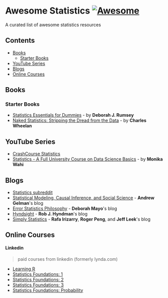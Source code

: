 # Awesome Statistics [![Awesome](https://awesome.re/badge-flat2.svg)](https://awesome.re)


A curated list of awesome statistics resources

## Contents

- [Books](#books)
  - [Starter Books](#starter-books)
- [YouTube Series](#youtube-series)
- [Blogs](#blogs)
- [Online Courses](#online-courses)

## Books

### Starter Books

- [Statistics Essentials for Dummies](https://www.wiley.com/en-ai/Statistics+Essentials+For+Dummies-p-9781119590231) - by **Deborah J. Rumsey**  
- [Naked Statistics: Stripping the Dread from the Data](https://www.amazon.com/Naked-Statistics-Stripping-Dread-Data-ebook/dp/B007Q6XLF2) - by **Charles Wheelan**


## YouTube Series

- [CrashCourse Statistics](https://www.youtube.com/playlist?list=PL8dPuuaLjXtNM_Y-bUAhblSAdWRnmBUcr)
- [Statistics - A Full University Course on Data Science Basics](https://www.youtube.com/watch?v=xxpc-HPKN28) - by **Monika Wahi**

## Blogs

- [Statistics subreddit](https://www.reddit.com/r/statistics/)
- [Statistical Modeling, Causal Inference, and Social Science](https://statmodeling.stat.columbia.edu/) - **Andrew Gelman**'s blog
- [Error Statistics Philosophy](https://errorstatistics.com/) - **Deborah Mayo**'s blog
- [Hyndsight](https://robjhyndman.com/hyndsight/) - **Rob J. Hyndman**'s blog
- [Simply Statistics](https://simplystatistics.org/) - **Rafa Irizarry**, **Roger Peng**, and **Jeff Leek**'s blog

## Online Courses

#### Linkedin

> paid courses from linkedin (formerly lynda.com)

- [Learning R](https://www.linkedin.com/learning/learning-r-2)
- [Statistics Foundations: 1](https://www.linkedin.com/learning/statistics-foundations-1)
- [Statistics Foundations: 2](https://www.linkedin.com/learning/statistics-foundations-2)
- [Statistics Foundations: 3](https://www.linkedin.com/learning/statistics-foundations-3)
- [Statistics Foundations: Probability](https://www.linkedin.com/learning/statistics-foundations-probability)


